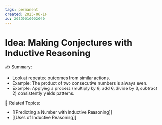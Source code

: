 ```yaml
---
tags: permanent
created: 2025-06-16
id: 20250616062640
---
```


# Idea: Making Conjectures with Inductive Reasoning

✍ Summary:
- Look at repeated outcomes from similar actions.
- Example: The product of two consecutive numbers is always even.
- Example: Applying a process (multiply by 9, add 6, divide by 3, subtract 2) consistently yields patterns.

👀 Related Topics:
- [[Predicting a Number with Inductive Reasoning]]
- [[Uses of Inductive Reasoning]]
